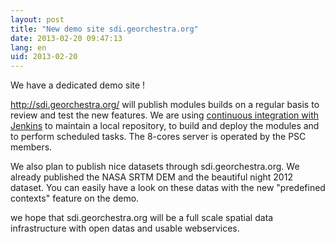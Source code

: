 ```yaml
---
layout: post
title: "New demo site sdi.georchestra.org"
date: 2013-02-20 09:47:13
lang: en
uid: 2013-02-20
---
```


<div class="post-content">

<p>We have a dedicated demo site !</p>
<p><a href="http://sdi.georchestra.org/" hreflang="en">http://sdi.georchestra.org/</a> will publish modules builds on a regular
basis to review and test the new features. We are using <a href="http://sdi.georchestra.org/ci/" hreflang="en">continuous integration with
Jenkins</a> to maintain a local repository, to build and deploy the modules and
to perform scheduled tasks. The 8-cores server is operated by the PSC
members.</p>
<p>We also plan to publish nice datasets through sdi.georchestra.org. We
already published the NASA SRTM DEM and the beautiful night 2012 dataset. You
can easily have a look on these datas with the new &quot;predefined contexts&quot;
feature on the demo.</p>
<p>we hope that sdi.georchestra.org will be a full scale spatial data
infrastructure with open datas and usable webservices.</p>

</div>
